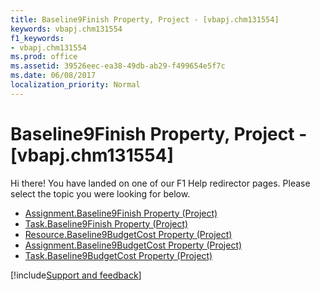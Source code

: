 ```yaml
---
title: Baseline9Finish Property, Project - [vbapj.chm131554]
keywords: vbapj.chm131554
f1_keywords:
- vbapj.chm131554
ms.prod: office
ms.assetid: 39526eec-ea38-49db-ab29-f499654e5f7c
ms.date: 06/08/2017
localization_priority: Normal
---
```



# Baseline9Finish Property, Project - [vbapj.chm131554]

Hi there! You have landed on one of our F1 Help redirector pages. Please select the topic you were looking for below.

- [Assignment.Baseline9Finish Property (Project)](http://msdn.microsoft.com/library/57889822-a28e-4ed5-d972-0c63bef29fc2%28Office.15%29.aspx)
- [Task.Baseline9Finish Property (Project)](http://msdn.microsoft.com/library/73291ec5-d7bb-0490-b510-6014597aff83%28Office.15%29.aspx)
- [Resource.Baseline9BudgetCost Property (Project)](http://msdn.microsoft.com/library/ce2cb74a-6671-8023-ca72-5eee09888c58%28Office.15%29.aspx)
- [Assignment.Baseline9BudgetCost Property (Project)](http://msdn.microsoft.com/library/1e89b6be-9a75-28b4-6d1f-79e31825fa8d%28Office.15%29.aspx)
- [Task.Baseline9BudgetCost Property (Project)](http://msdn.microsoft.com/library/817df3f5-1af9-4b14-b35f-9c5c3f88cac3%28Office.15%29.aspx)

[!include[Support and feedback](~/includes/feedback-boilerplate.md)]